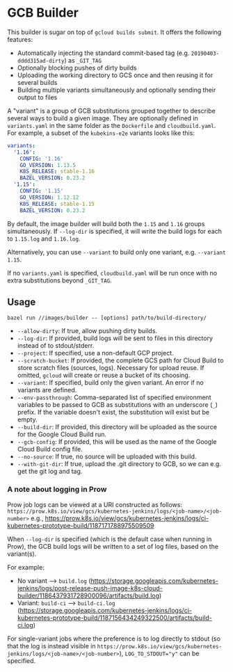# GCB Builder

This builder is sugar on top of `gcloud builds submit`. It offers the following features:

- Automatically injecting the standard commit-based tag (e.g. `20190403-dddd315ad-dirty`) as `_GIT_TAG`
- Optionally blocking pushes of dirty builds
- Uploading the working directory to GCS once and then reusing it for several builds
- Building multiple variants simultaneously and optionally sending their output to files

A "variant" is a group of GCB substitutions grouped together to describe several ways to build a
given image. They are optionally defined in `variants.yaml` in the same folder as the `Dockerfile`
and `cloudbuild.yaml`. For example, a subset of the `kubekins-e2e` variants looks like this:

```yaml
variants:
  '1.16':
    CONFIG: '1.16'
    GO_VERSION: 1.13.5
    K8S_RELEASE: stable-1.16
    BAZEL_VERSION: 0.23.2
  '1.15':
    CONFIG: '1.15'
    GO_VERSION: 1.12.12
    K8S_RELEASE: stable-1.15
    BAZEL_VERSION: 0.23.2
```

By default, the image builder will build both the `1.15` and `1.16` groups simultaneously.
If `--log-dir` is specified, it will write the build logs for each to `1.15.log` and `1.16.log`.

Alternatively, you can use `--variant` to build only one variant, e.g. `--variant 1.15`.

If no `variants.yaml` is specified, `cloudbuild.yaml` will be run once with no extra substitutions
beyond `_GIT_TAG`.

## Usage

```shell
bazel run //images/builder -- [options] path/to/build-directory/
```

- `--allow-dirty`: If true, allow pushing dirty builds.
- `--log-dir`: If provided, build logs will be sent to files in this directory instead of to stdout/stderr.
- `--project`: If specified, use a non-default GCP project.
- `--scratch-bucket`: If provided, the complete GCS path for Cloud Build to store scratch files (sources, logs). Necessary for upload reuse. If omitted, `gcloud` will create or reuse a bucket of its choosing.
- `--variant`: If specified, build only the given variant. An error if no variants are defined.
- `--env-passthrough`: Comma-separated list of specified environment variables to be passed to GCB as substitutions with an underscore (`_`) prefix. If the variable doesn't exist, the substitution will exist but be empty.
- `--build-dir`: If provided, this directory will be uploaded as the source for the Google Cloud Build run.
- `--gcb-config`: If provided, this will be used as the name of the Google Cloud Build config file.
- `--no-source`: If true, no source will be uploaded with this build.
- `--with-git-dir`: If true, upload the .git directory to GCB, so we can e.g. get the git log and tag.

### A note about logging in Prow

Prow job logs can be viewed at a URI constructed as follows: `https://prow.k8s.io/view/gcs/kubernetes-jenkins/logs/<job-name>/<job-number>` e.g., https://prow.k8s.io/view/gcs/kubernetes-jenkins/logs/ci-kubernetes-prototype-build/1187171788975509509

When `--log-dir` is specified (which is the default case when running in Prow), the GCB build logs will be written to a set of log files, based on the variant(s).

For example:
- No variant --> `build.log` (https://storage.googleapis.com/kubernetes-jenkins/logs/post-release-push-image-k8s-cloud-builder/1186437931728900096/artifacts/build.log)
- Variant: `build-ci` --> `build-ci.log` (https://storage.googleapis.com/kubernetes-jenkins/logs/ci-kubernetes-prototype-build/1187156434249322500/artifacts/build-ci.log)

For single-variant jobs where the preference is to log directly to stdout (so that the log is instead visible in `https://prow.k8s.io/view/gcs/kubernetes-jenkins/logs/<job-name>/<job-number>`), `LOG_TO_STDOUT="y"` can be specified.
